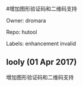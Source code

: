 #增加图形验证码和二维码支持

Owner: dromara

Repo: hutool

Labels: enhancement invalid 

## looly (01 Apr 2017)

增加图形验证码和二维码支持

